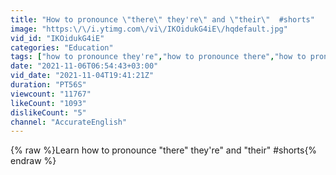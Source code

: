 ```yaml
---
title: "How to pronounce \"there\" they're\" and \"their\"  #shorts"
image: "https:\/\/i.ytimg.com\/vi\/IKOidukG4iE\/hqdefault.jpg"
vid_id: "IKOidukG4iE"
categories: "Education"
tags: ["how to pronounce they're","how to pronounce there","how to pronounce their"]
date: "2021-11-06T06:54:43+03:00"
vid_date: "2021-11-04T19:41:21Z"
duration: "PT56S"
viewcount: "11767"
likeCount: "1093"
dislikeCount: "5"
channel: "AccurateEnglish"
---
```

{% raw %}Learn how to pronounce &quot;there&quot; they're&quot; and &quot;their&quot; #shorts{% endraw %}
